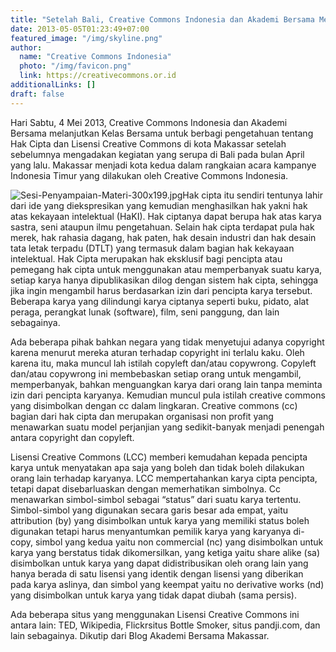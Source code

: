 ```yaml
---
title: "Setelah Bali, Creative Commons Indonesia dan Akademi Bersama Melanjutkan Kelas Bersama di Makassar"
date: 2013-05-05T01:23:49+07:00
featured_image: "/img/skyline.png"
author:
  name: "Creative Commons Indonesia"
  photo: "/img/favicon.png"
  link: https://creativecommons.or.id
additionalLinks: []
draft: false
---
```


Hari Sabtu, 4 Mei 2013, Creative Commons Indonesia dan Akademi Bersama melanjutkan Kelas Bersama untuk berbagi pengetahuan tentang Hak Cipta dan Lisensi Creative Commons di kota Makassar setelah sebelumnya mengadakan kegiatan yang serupa di Bali pada bulan April yang lalu. Makassar menjadi kota kedua dalam rangkaian acara kampanye Indonesia Timur yang dilakukan oleh Creative Commons Indonesia.

<img src="../../uploads/Sesi-Penyampaian-Materi-300x199.jpg" alt="Sesi-Penyampaian-Materi-300x199.jpg" class="img-fluid w-sm-50 float-sm-end ms-sm-5 mt-3 mb-4">Hak cipta itu sendiri tentunya lahir dari ide yang diekspresikan yang kemudian menghasilkan hak yakni hak atas kekayaan intelektual (HaKI). Hak ciptanya dapat berupa hak atas karya sastra, seni ataupun ilmu pengetahuan. Selain hak cipta terdapat pula hak merek, hak rahasia dagang, hak paten, hak desain industri dan hak desain tata letak terpadu (DTLT) yang termasuk dalam bagian hak kekayaan intelektual. Hak Cipta merupakan hak eksklusif bagi pencipta atau pemegang hak cipta untuk menggunakan atau memperbanyak suatu karya,  setiap karya hanya dipublikasikan dilog dengan sistem hak cipta, sehingga jika ingin mengambil harus berdasarkan izin dari pencipta karya tersebut. Beberapa karya yang dilindungi karya ciptanya seperti buku, pidato, alat peraga, perangkat lunak (software), film, seni panggung, dan lain sebagainya.

Ada beberapa pihak bahkan negara yang tidak menyetujui adanya copyright karena menurut mereka aturan terhadap copyright ini terlalu kaku. Oleh karena itu, maka muncul lah istilah copyleft dan/atau copywrong. Copyleft dan/atau copywrong ini membebaskan setiap orang untuk mengambil, memperbanyak, bahkan menguangkan karya dari orang lain tanpa meminta izin dari pencipta karyanya. Kemudian muncul pula istilah creative commons yang disimbolkan dengan cc dalam lingkaran. Creative commons (cc) bagian dari hak cipta dan merupakan organisasi non profit yang menawarkan suatu model perjanjian yang sedikit-banyak menjadi penengah antara copyright dan copyleft.

Lisensi Creative Commons (LCC) memberi kemudahan kepada pencipta karya untuk menyatakan apa saja yang boleh dan tidak boleh dilakukan orang lain terhadap karyanya. LCC mempertahankan karya cipta pencipta, tetapi dapat disebarluaskan dengan memerhatikan simbolnya. Cc menawarkan simbol-simbol sebagai “status” dari suatu karya tertentu. Simbol-simbol yang digunakan secara garis besar ada empat, yaitu attribution (by) yang disimbolkan untuk karya yang memiliki status boleh digunakan tetapi harus menyantumkan pemilik karya yang karyanya di-copy, simbol yang kedua yaitu non commercial (nc) yang disimbolkan untuk karya yang berstatus tidak dikomersilkan, yang ketiga yaitu share alike (sa) disimbolkan untuk karya yang dapat didistribusikan oleh orang lain yang hanya berada di satu lisensi yang identik dengan lisensi yang diberikan pada karya aslinya, dan simbol yang keempat yaitu no derivative works (nd) yang disimbolkan untuk karya yang tidak dapat diubah (sama persis).

Ada beberapa situs yang menggunakan Lisensi Creative Commons ini antara lain: TED, Wikipedia, Flickrsitus Bottle Smoker, situs pandji.com, dan lain sebagainya. Dikutip dari Blog Akademi Bersama Makassar.

